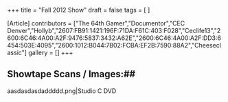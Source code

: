 +++
title = "Fall 2012 Show"
draft = false
tags = [ ]

[Article]
contributors = ["The 64th Gamer","Documentor","CEC Denver","Hollyb","2607:FB91:1421:196F:71DA:F61C:403:F028","Ceclife13","2600:6C46:4A00:A2F:9476:5837:3432:A62E","2600:6C46:4A00:A2F:DD3:6454:503E:4095","2600:1012:B044:7B02:FCBA:EF2B:7590:88A2","Cheeseclassic"]
gallery = []
+++
## Showtape Scans / Images:## 
<gallery>
aasdasdasdaddddd.png|Studio C DVD
</gallery>